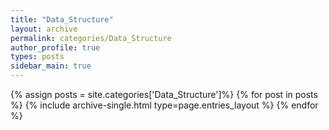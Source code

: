 ```yaml
---
title: "Data_Structure"
layout: archive
permalink: categories/Data_Structure
author_profile: true
types: posts
sidebar_main: true
---
```


{% assign posts = site.categories['Data_Structure']%}
{% for post in posts %}
  {% include archive-single.html type=page.entries_layout %}
{% endfor %}